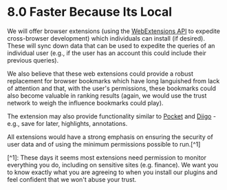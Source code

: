 # 8.0 Faster Because Its Local

We will offer browser extensions \(using the [WebExtensions API](https://developer.mozilla.org/en-US/docs/Mozilla/Add-ons/WebExtensions) to expedite cross-browser development\) which individuals can install \(if desired\). These will sync down data that can be used to expedite the queries of an individual user \(e.g., if the user has an account this could include their previous queries\).

We also believe that these web extensions could provide a robust replacement for browser bookmarks which have long languished from lack of attention and that, with the user's permissions, these bookmarks could also become valuable in ranking results \(again, we would use the trust network to weigh the influence bookmarks could play\).

The extension may also provide functionality similar to [Pocket](https://getpocket.com/) and [Diigo](https://diigo.com/) - e.g., save for later, highlights, annotations.

All extensions would have a strong emphasis on ensuring the security of user data and of using the minimum permissions possible to run.\[^1\]

\[^1\]: These days it seems most extensions need permission to monitor everything you do, including on sensitive sites \(e.g. finance\). We want you to know exactly what you are agreeing to when you install our plugins and feel confident that we won't abuse your trust.

